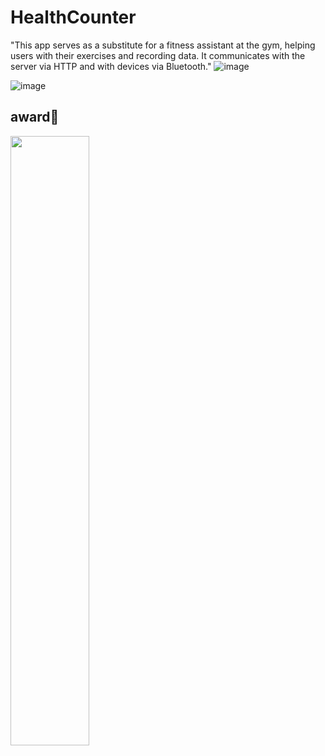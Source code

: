 # HealthCounter

"This app serves as a substitute for a fitness assistant at the gym, helping users with their exercises and recording data.
It communicates with the server via HTTP and with devices via Bluetooth."
![image](https://github.com/gomdolipooh/HealthCounter/assets/97873333/f0a19ea6-9fdb-40e8-9444-d8a1b1ff1d5b)

![image](https://github.com/gomdolipooh/HealthCounter/assets/97873333/51701fa0-1ad7-4b55-a3ff-1e32e4431477)


## award🏅
<img src="https://github.com/gomdolipooh/HealthCounter/assets/97873333/715cb0aa-4baa-43aa-97c5-cdb8dc319cf4" width="50%">
